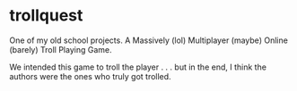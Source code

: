 # trollquest
One of my old school projects.  A Massively (lol) Multiplayer (maybe) Online (barely) Troll Playing Game.

We intended this game to troll the player . . . but in the end, I think the authors were the ones who truly got trolled.
